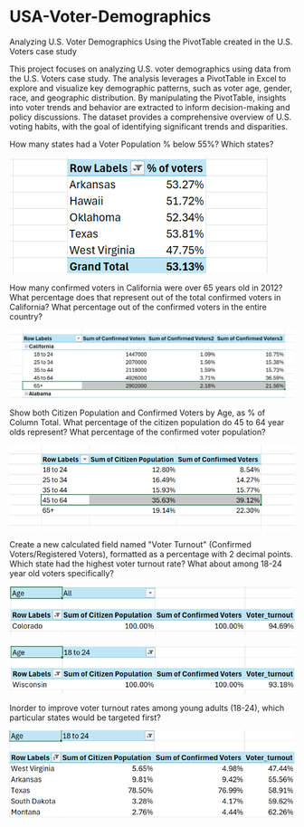 # USA-Voter-Demographics
Analyzing U.S. Voter Demographics Using the PivotTable created in the U.S. Voters case study

This project focuses on analyzing U.S. voter demographics using data from the U.S. Voters case study. The analysis leverages a PivotTable in Excel to explore and visualize key demographic patterns, such as voter age, gender, race, and geographic distribution. By manipulating the PivotTable, insights into voter trends and behavior are extracted to inform decision-making and policy discussions. The dataset provides a comprehensive overview of U.S. voting habits, with the goal of identifying significant trends and disparities.

How many states had a Voter Population % below 55%? Which states?

![How many states had a Voter Population % below 55%? Which states?](Analysis-1.png)

How many confirmed voters in California were over 65 years old in 2012? What percentage does that represent out of the total confirmed voters in California? What percentage out of the confirmed voters in the entire country?

![How many confirmed voters in California were over 65 years old in 2012? What percentage does that represent out of the total confirmed voters in California? What percentage out of the confirmed voters in the entire country?](Analysis-2.png)

Show both Citizen Population and Confirmed Voters by Age, as % of Column Total. What percentage of the citizen population do 45 to 64 year olds represent? What percentage of the confirmed voter population?   

![Show both Citizen Population and Confirmed Voters by Age, as % of Column Total. What percentage of the citizen population do 45 to 64 year olds represent? What percentage of the confirmed voter population?](Analysis-3.png)

Create a new calculated field named "Voter Turnout" (Confirmed Voters/Registered Voters), formatted as a percentage with 2 decimal points. Which state had the highest voter turnout rate? What about among 18-24 year old voters specifically?

![Create a new calculated field named "Voter Turnout" (Confirmed Voters/Registered Voters), formatted as a percentage with 2 decimal points. Which state had the highest voter turnout rate?](Analysis-4a.png)


![What about among 18-24 year old voters specifically?](Analysis-4b.png)

Inorder to improve voter turnout rates among young adults (18-24), which particular states would be targeted first?

![Inorder to improve voter turnout rates among young adults (18-24), which particular states would be targeted first?](Analysis-5.png)





